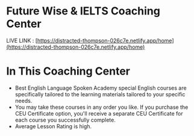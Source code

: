 # Future Wise & IELTS Coaching Center

LIVE LINK : [https://distracted-thompson-026c7e.netlify.app/home](https://distracted-thompson-026c7e.netlify.app/home)

# In This Coaching Center

- Best English Language Spoken Academy special English courses are specifically tailored to the learning materials tailored to your specific needs.
- You may take these courses in any order you like. If you purchase the CEU Certificate option, you'll receive a separate CEU Certificate for each course you successfully complete.
- Average Lesson Rating is high.
